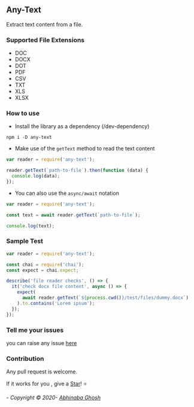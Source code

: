 ## Any-Text

Extract text content from a file.

### Supported File Extensions

- DOC
- DOCX
- DOT
- PDF
- CSV
- TXT
- XLS
- XLSX

### How to use

- Install the library as a dependency (/dev-dependency)

```ssh
npm i -D any-text
```

- Make use of the `getText` method to read the text content

```js
var reader = require('any-text');

reader.getText(`path-to-file`).then(function (data) {
  console.log(data);
});
```

- You can also use the `async/await` notation

```js
var reader = require('any-text');

const text = await reader.getText(`path-to-file`);

console.log(text);
```

### Sample Test

```js
var reader = require('any-text');

const chai = require('chai');
const expect = chai.expect;

describe('file reader checks', () => {
  it('check docx file content', async () => {
    expect(
      await reader.getText(`${process.cwd()}/test/files/dummy.docx`)
    ).to.contains('Lorem ipsum');
  });
});
```

### Tell me your issues

you can raise any issue [here](https://github.com/abhinaba-ghosh/any-text/issues)

### Contribution

Any pull request is welcome.

If it works for you , give a [Star](https://github.com/abhinaba-ghosh/any-text)! :star:

_- Copyright &copy; 2020- [Abhinaba Ghosh](https://www.linkedin.com/in/abhinaba-ghosh-9a2ab8a0/)_
